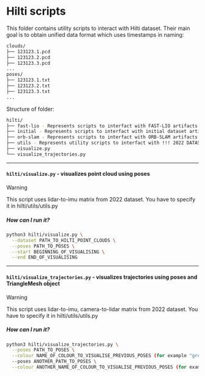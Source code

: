 # Hilti scripts

This folder contains utility scripts to interact with Hilti dataset.
Their main goal is to obtain unified data format which uses timestamps in naming:
```bash
clouds/
├── 123123.1.pcd
├── 123123.2.pcd
├── 123123.3.pcd
...
poses/
├── 123123.1.txt
├── 123123.2.txt
├── 123123.3.txt
...
```

Structure of folder:
```bash
hilti/
├── fast-lio - Represents scripts to interfact with FAST-LIO artifacts
├── initial - Represents scripts to interfact with initial dataset artifacts
├── orb-slam - Represents scripts to interfact with ORB-SLAM artifacts
├── utils - Represents utility scripts to interfact with !!! 2022 DATASET !!!
├── visualize.py
└── visualize_trajectories.py
```

---

#### `hilti/visualize.py` - visualizes point cloud using poses

> [!WARNING]
> This script uses lidar-to-imu matrix from 2022 dataset. You have to specify it in hilti/utils/utils.py

##### How can I run it?
```bash
python3 hilti/visualize.py \
  --dataset PATH_TO_HILTI_POINT_CLOUDS \
  --poses PATH_TO_POSES \
  --start BEGINNING_OF_VISUALISING \
  --end END_OF_VISUALISING
```

---

#### `hilti/visualize_trajectories.py` - visualizes trajectories using poses and TriangleMesh object

> [!WARNING]
> This script uses lidar-to-imu, camera-to-lidar matrix from 2022 dataset. You have to specify it in hilti/utils/utils.py

##### How can I run it?
```bash
python3 hilti/visualize_trajectories.py \
  --poses PATH_TO_POSES \
  --colour NAME_OF_COLOUR_TO_VISUALISE_PREVIOUS_POSES (for example "green") \
  --poses ANOTHER_PATH_TO_POSES \
  --colour ANOTHER_NAME_OF_COLOUR_TO_VISUALISE_PREVIOUS_POSES (for example "blue") \
```
